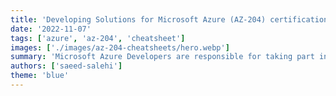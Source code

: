 ```yaml
---
title: 'Developing Solutions for Microsoft Azure (AZ-204) certification exam Cheatsheets'
date: '2022-11-07'
tags: ['azure', 'az-204', 'cheatsheet']
images: ['./images/az-204-cheatsheets/hero.webp']
summary: 'Microsoft Azure Developers are responsible for taking part in each phase of the cloud development process. They define solution requirements and design, develop, and maintain those same solutions. Azure Developers are also responsible for performance tuning and monitoring for the solutions they create. The content in this path can help you kickstart your exam preparation and build the beginning foundation for your journey to becoming a Certified Microsoft Azure Developer Associate.'
authors: ['saeed-salehi']
theme: 'blue'
---
```

